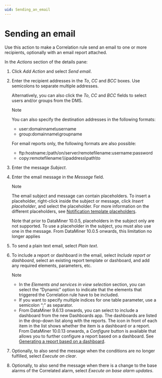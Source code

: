 ```yaml
---
uid: Sending_an_email
---
```


# Sending an email

Use this action to make a Correlation rule send an email to one or more recipients, optionally with an email report attached.

In the *Actions* section of the details pane:

1. Click *Add Action* and select *Send email*.

2. Enter the recipient addresses in the *To*, *CC* and *BCC* boxes. Use semicolons to separate multiple addresses.

    Alternatively, you can also click the *To*, *CC* and *BCC* fields to select users and/or groups from the DMS.

    > [!NOTE]
    > You can also specify the destination addresses in the following formats:
    > - user:domainname\\username
    > - group:domainname\\groupname
    >
    > For email reports only, the following formats are also possible:
    > - ftp:hostname:/path/on/server/remotefilename:username:password
    > - copy:remotefilename:\\\\ipaddress\\path\\to

3. Enter the message *Subject*.

4. Enter the email message in the *Message* field.

    > [!NOTE]
    > The email subject and message can contain placeholders. To insert a placeholder, right-click inside the subject or message, click *Insert placeholder*, and select the placeholder. For more information on the different placeholders, see [Notification template placeholders](xref:Customizing_the_layout_of_notification_messages#notification-template-placeholders).
    >
    > Note that prior to DataMiner 10.0.5, placeholders in the subject only are not supported. To use a placeholder in the subject, you must also use one in the message. From DataMiner 10.0.5 onwards, this limitation no longer applies

5. To send a plain text email, select *Plain text*.

6. To include a report or dashboard in the email, select *Include report or dashboard*, select an existing report template or dashboard, and add any required elements, parameters, etc.

    > [!NOTE]
    > - In the *Elements and services in view selection* section, you can select the “Dynamic” option to indicate that the elements that triggered the Correlation rule have to be included.
    > - If you want to specify multiple indices for one table parameter, use a semicolon “;” as separator.
    > - From DataMiner 9.6.13 onwards, you can select to include a dashboard from the new Dashboards app. The dashboards are listed in the drop-down list along with the reports. The icon in front of each item in the list shows whether the item is a dashboard or a report. From DataMiner 10.0.13 onwards, a *Configure* button is available that allows you to further configure a report based on a dashboard. See [Generating a report based on a dashboard](xref:Generating_a_report_based_on_a_dashboard).

7. Optionally, to also send the message when the conditions are no longer fulfilled, select *Execute on clear*.

8. Optionally, to also send the message when there is a change to the base alarms of the Correlated alarm, select *Execute on base alarm updates*.
